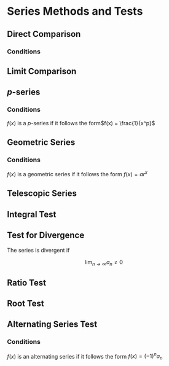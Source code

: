 # Series Methods and Tests

## Direct Comparison

### Conditions


## Limit Comparison

## $p$-series

### Conditions
$f(x)$ is a $p$-series if it follows the form$f(x) = \frac{1}{x^p}$

## Geometric Series

### Conditions
$f(x)$ is a geometric series if it follows the form $f(x) = ar^x$

## Telescopic Series

## Integral Test

## Test for Divergence

The series is divergent if

$$ 
\lim_{n \to \infty} a_n \neq 0
$$

## Ratio Test

## Root Test

## Alternating Series Test

### Conditions
$f(x)$ is an alternating series if it follows the form $f(x) = (-1)^n a_n$


